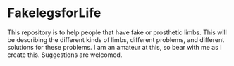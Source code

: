 # FakelegsforLife
This repository is to help people that have fake or prosthetic limbs. This will be describing the different kinds of limbs, different problems, and different solutions for these problems. I am an amateur at this, so bear with me as I create this. Suggestions are welcomed.
